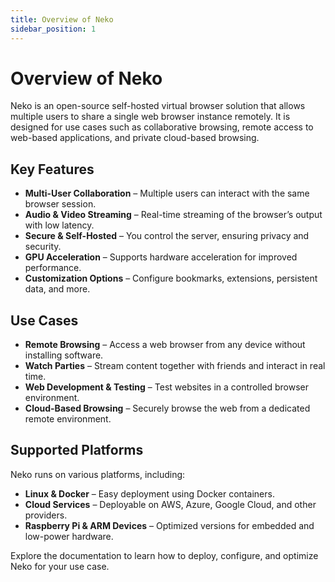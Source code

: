 ```yaml
---
title: Overview of Neko
sidebar_position: 1
---
```


# Overview of Neko

Neko is an open-source self-hosted virtual browser solution that allows multiple users to share a single web browser instance remotely. It is designed for use cases such as collaborative browsing, remote access to web-based applications, and private cloud-based browsing.

## Key Features

- **Multi-User Collaboration** – Multiple users can interact with the same browser session.
- **Audio & Video Streaming** – Real-time streaming of the browser’s output with low latency.
- **Secure & Self-Hosted** – You control the server, ensuring privacy and security.
- **GPU Acceleration** – Supports hardware acceleration for improved performance.
- **Customization Options** – Configure bookmarks, extensions, persistent data, and more.

## Use Cases

- **Remote Browsing** – Access a web browser from any device without installing software.
- **Watch Parties** – Stream content together with friends and interact in real time.
- **Web Development & Testing** – Test websites in a controlled browser environment.
- **Cloud-Based Browsing** – Securely browse the web from a dedicated remote environment.

## Supported Platforms

Neko runs on various platforms, including:

- **Linux & Docker** – Easy deployment using Docker containers.
- **Cloud Services** – Deployable on AWS, Azure, Google Cloud, and other providers.
- **Raspberry Pi & ARM Devices** – Optimized versions for embedded and low-power hardware.

Explore the documentation to learn how to deploy, configure, and optimize Neko for your use case.
